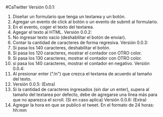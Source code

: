 #CaTwitter
Versión 0.0.1:
1. Diseñar un formulario que tenga un textarea y un botón.
2. Agregar un evento de click al botón o un evento de submit al formulario.
3. En el evento, coger el texto del textarea.
4. Agegar el texto al HTML.
Versión 0.0.2:
1. No ingresar texto vacío (deshabilitar el botón de enviar).
2. Contar la cantidad de caracteres de forma regresiva.
Versión 0.0.3:
1. Si pasa los 140 caracteres, deshabilitar el botón.
2. Si pasa los 120 caracteres, mostrar el contador con OTRO color.
3. Si pasa los 130 caracteres, mostrar el contador con OTRO color.
4. si pasa los 140 caracteres, mostrar el contador en negativo.
Versión 0.0.4:
1. Al presionar enter ("/n") que crezca el textarea de acuerdo al tamaño del texto.
2. Versión 0.0.5: (Extra)
3. Si la cantidad de caracteres ingresados (sin dar un enter), supera al tamaño del textarea por defecto, debe de agregarse una línea más para que no aparezca el scroll. (Si en caso aplica)
Versión 0.0.6: (Extra)
1. Agregar la hora en que se publicó el tweet. En el formato de 24 horas: hh:mm